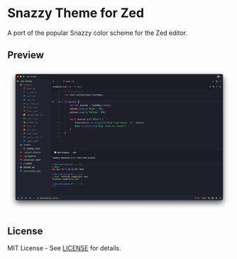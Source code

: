 # Snazzy Theme for Zed

A port of the popular Snazzy color scheme for the Zed editor.

## Preview

![Snazzy Theme Preview](screenshot.png)

## License

MIT License - See [LICENSE](LICENSE) for details.
